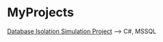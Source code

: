 # MyProjects
[Database Isolation Simulation Project](https://github.com/mehmettguzell/MyProjects/tree/main/Database_Isolation_Level) --> C#, MSSQL

